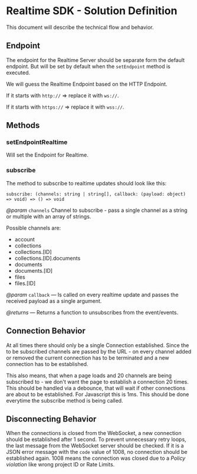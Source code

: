 # Realtime SDK - Solution Definition 

This document will describe the technical flow and behavior.

## Endpoint

The endpoint for the Realtime Server should be separate form the default endpoint. But will be set by default when the `setEndpoint` method is executed.

We will guess the Realtime Endpoint based on the HTTP Endpoint.

If it starts with `http://` => replace it with `ws://`.

If it starts with `https://` => replace it with `wss://`.

## Methods

### setEndpointRealtime

Will set the Endpoint for Realtime.

### subscribe

The method to subscribe to realtime updates should look like this:

`subscribe: (channels: string | string[], callback: (payload: object) => void) => () => void`

*@param* `channels`
Channel to subscribe - pass a single channel as a string or multiple with an array of strings.

Possible channels are:

- account
- collections
- collections.[ID]
- collections.[ID].documents
- documents
- documents.[ID]
- files
- files.[ID]

*@param* `callback` — Is called on every realtime update and passes the received payload as a single argument.

*@returns* — Returns a function to unsubscribes from the event/events.

## Connection Behavior 

At all times there should only be a single Connection established. Since the to be subscribed channels are passed by the URL - on every channel added or removed the current connection has to be terminated and a new connection has to be established.

This also means, that when a page loads and 20 channels are being subscribed to - we don't want the page to establish a connection 20 times. This should be handled via a debounce, that will wait if other connections are about to be established. For Javascript this is 1ms. This should be done everytime the subscribe method is being called.

## Disconnecting Behavior

When the connections is closed from the WebSocket, a new connection should be established after 1 second. To prevent unnecessary retry loops, the last message from the WebSocket server should be checked. If it is a JSON error message with the `code` value of 1008, no connection should be established again. 1008 means the connection was closed due to a *Policy violation* like wrong project ID or Rate Limits.
